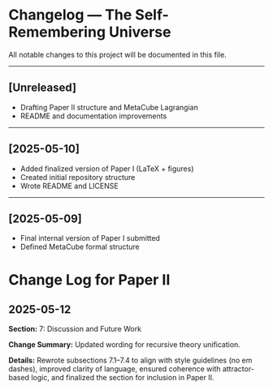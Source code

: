 # Changelog — The Self-Remembering Universe

All notable changes to this project will be documented in this file.

---

## [Unreleased]
- Drafting Paper II structure and MetaCube Lagrangian
- README and documentation improvements

---

## [2025-05-10]
- Added finalized version of Paper I (LaTeX + figures)
- Created initial repository structure
- Wrote README and LICENSE

---

## [2025-05-09]
- Final internal version of Paper I submitted
- Defined MetaCube formal structure

# Change Log for Paper II

## 2025-05-12
**Section:** 7: Discussion and Future Work

**Change Summary:** Updated wording for recursive theory unification.

**Details:** Rewrote subsections 7.1–7.4 to align with style guidelines (no em dashes), improved clarity of language, ensured coherence with attractor-based logic, and finalized the section for inclusion in Paper II.



